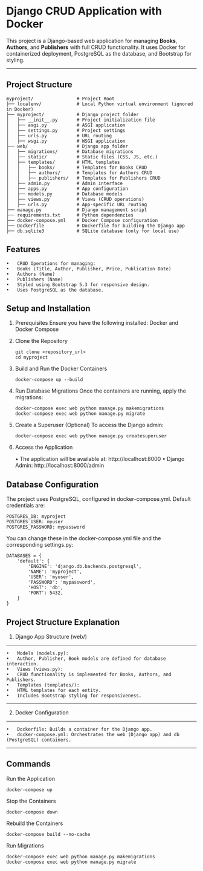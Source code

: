 # **Django CRUD Application with Docker**

This project is a Django-based web application for managing **Books**, **Authors**, and **Publishers** with full CRUD functionality. It uses Docker for containerized deployment, PostgreSQL as the database, and Bootstrap for styling.

---

## **Project Structure**

```plaintext
myproject/                # Project Root
├── localenv/             # Local Python virtual environment (ignored in Docker)
├── myproject/            # Django project folder
│   ├── __init__.py       # Project initialization file
│   ├── asgi.py           # ASGI application
│   ├── settings.py       # Project settings
│   ├── urls.py           # URL routing
│   ├── wsgi.py           # WSGI application
├── web/                  # Django app folder
│   ├── migrations/       # Database migrations
│   ├── static/           # Static files (CSS, JS, etc.)
│   ├── templates/        # HTML templates
│   │   ├── books/        # Templates for Books CRUD
│   │   ├── authors/      # Templates for Authors CRUD
│   │   ├── publishers/   # Templates for Publishers CRUD
│   ├── admin.py          # Admin interface
│   ├── apps.py           # App configuration
│   ├── models.py         # Database models
│   ├── views.py          # Views (CRUD operations)
│   ├── urls.py           # App-specific URL routing
├── manage.py             # Django management script
├── requirements.txt      # Python dependencies
├── docker-compose.yml    # Docker Compose configuration
├── Dockerfile            # Dockerfile for building the Django app
├── db.sqlite3            # SQLite database (only for local use)
```


## **Features**
	•	CRUD Operations for managing:
	•	Books (Title, Author, Publisher, Price, Publication Date)
	•	Authors (Name)
	•	Publishers (Name)
	•	Styled using Bootstrap 5.3 for responsive design.
	•	Uses PostgreSQL as the database.

 ## **Setup and Installation**
 1. Prerequisites
Ensure you have the following installed: Docker and Docker Compose

2. Clone the Repository
   ```
   git clone <repository_url>
   cd myproject
   ```
3. Build and Run the Docker Containers
   ```
   docker-compose up --build
   ```
4. Run Database Migrations
   Once the containers are running, apply the migrations:
   ```
   docker-compose exec web python manage.py makemigrations
   docker-compose exec web python manage.py migrate
   ```
5. Create a Superuser (Optional)
   To access the Django admin:
   ```
   docker-compose exec web python manage.py createsuperuser
   ```
   
6. Access the Application
   
   	•	The application will be available at: http://localhost:8000
	•	Django Admin: http://localhost:8000/admin

  ## **Database Configuration**  
  The project uses PostgreSQL, configured in docker-compose.yml. Default credentials are:
  ```
POSTGRES_DB: myproject
POSTGRES_USER: myuser
POSTGRES_PASSWORD: mypassword
```

You can change these in the docker-compose.yml file and the corresponding settings.py:
```
DATABASES = {
    'default': {
        'ENGINE': 'django.db.backends.postgresql',
        'NAME': 'myproject',
        'USER': 'myuser',
        'PASSWORD': 'mypassword',
        'HOST': 'db',
        'PORT': 5432,
    }
}
```

## **Project Structure Explanation**
1. Django App Structure (web/)
---
	•	Models (models.py):
	•	Author, Publisher, Book models are defined for database interaction.
	•	Views (views.py):
	•	CRUD functionality is implemented for Books, Authors, and Publishers.
	•	Templates (templates/):
	•	HTML templates for each entity.
	•	Includes Bootstrap styling for responsiveness.
---
2. Docker Configuration
---
	•	Dockerfile: Builds a container for the Django app.
	•	docker-compose.yml: Orchestrates the web (Django app) and db (PostgreSQL) containers.
---


## **Commands**
Run the Application
```
docker-compose up
```

Stop the Containers
```
docker-compose down
```

Rebuild the Containers
```
docker-compose build --no-cache
```

Run Migrations
```
docker-compose exec web python manage.py makemigrations
docker-compose exec web python manage.py migrate
```
